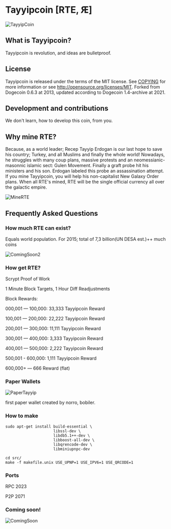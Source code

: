 # Tayyipcoin [RTE, Ԙ]

![TayyipCoin](http://i.imgur.com/kslOB5d.png)

## What is Tayyipcoin? 
Tayyipcoin is revolution, and ideas are bulletproof. 

## License 
Tayyipcoin is released under the terms of the MIT license. See [COPYING](COPYING)
for more information or see http://opensource.org/licenses/MIT. Forked from Dogecoin 0.6.3 at 2013, updated according to Dogecoin 1.4-archive at 2021.

## Development and contributions 
We don't learn, how to develop this coin, from you.

## Why mine RTE?
Because, as a world leader; Recep Tayyip Erdogan is our last hope to save his country; Turkey, and all Muslims and finally the whole world! Nowadays, he struggles with many coup plans, massive protests and an neomessianic-masonnic islamic sect: Gulen Movement. Finally a graft probe hit his ministers and his son. Erdogan labeled this probe an assassination attempt. If you mine Tayyipcoin, you will help his non-capitalist New Galaxy Order plans. When all RTE's mined, RTE will be the single official currency all over the galactic empire. 

![MineRTE](http://i.imgur.com/SsauoI7.jpg)


## Frequently Asked Questions

### How much RTE can exist?
Equals world population.
For 2015; total of 7,3 billion(UN DESA est.)++ much coins 

![ComingSoon2](https://i.imgur.com/0b3Xx7I.png)

### How get RTE?
Scrypt Proof of Work

1 Minute Block Targets, 1 Hour Diff Readjustments

Block Rewards:

000,001 — 100,000: 33,333 Tayyipcoin Reward

100,001 — 200,000: 22,222 Tayyipcoin Reward

200,001 — 300,000: 11,111 Tayyipcoin Reward

300,001 — 400,000: 3,333 Tayyipcoin Reward

400,001 — 500,000: 2,222 Tayyipcoin Reward

500,001 - 600,000: 1,111 Tayyipcoin Reward

600,000+ — 666 Reward (flat)

### Paper Wallets
![PaperTayyip](http://i.imgur.com/U1alPzN.jpg)

first paper wallet created by norro, bobiler.

### How to make

    sudo apt-get install build-essential \
                         libssl-dev \
                         libdb5.1++-dev \
                         libboost-all-dev \
                         libqrencode-dev \
                         libminiupnpc-dev

    cd src/
    make -f makefile.unix USE_UPNP=1 USE_IPV6=1 USE_QRCODE=1

### Ports
RPC 2023

P2P 2071

### Coming soon!
![ComingSoon](http://i.imgur.com/tEgdsEg.png)



